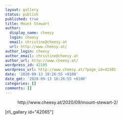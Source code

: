 ```yaml
---
layout: gallery
status: publish
published: true
title: Mount Stewart
author:
  display_name: cheesy
  login: cheesy
  email: christine@cheesy.at
  url: http://www.cheesy.at/
author_login: cheesy
author_email: christine@cheesy.at
author_url: http://www.cheesy.at/
wordpress_id: 42105
wordpress_url: http://www.cheesy.at/?page_id=42105
date: '2020-09-13 18:26:55 +0100'
date_gmt: '2020-09-13 16:26:55 +0100'
categories: []
comments: []
---
```

<!-- wp:core-embed/wordpress {"url":"http://www.cheesy.at/2020/09/mount-stewart-2/","type":"rich","providerNameSlug":"cheesy-at","className":""} -->
<figure class="wp-block-embed-wordpress wp-block-embed is-type-rich is-provider-cheesy-at">
<div class="wp-block-embed__wrapper">
http://www.cheesy.at/2020/09/mount-stewart-2/
</div>
</figure>
<!-- /wp:core-embed/wordpress -->
<!-- wp:paragraph -->
[rl\_gallery id="42065"]
<!-- /wp:paragraph -->
